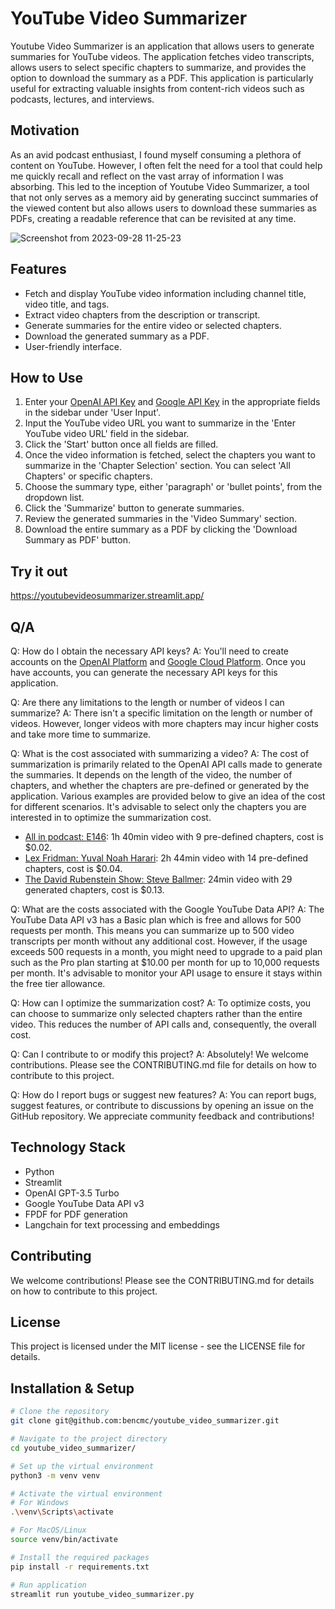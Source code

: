 # YouTube Video Summarizer
Youtube Video Summarizer is an application that allows users to generate summaries for YouTube videos. The application fetches video transcripts, allows users to select specific chapters to summarize, and provides the option to download the summary as a PDF. This application is particularly useful for extracting valuable insights from content-rich videos such as podcasts, lectures, and interviews.

## Motivation
As an avid podcast enthusiast, I found myself consuming a plethora of content on YouTube. However, I often felt the need for a tool that could help me quickly recall and reflect on the vast array of information I was absorbing. This led to the inception of Youtube Video Summarizer, a tool that not only serves as a memory aid by generating succinct summaries of the viewed content but also allows users to download these summaries as PDFs, creating a readable reference that can be revisited at any time.

![Screenshot from 2023-09-28 11-25-23](https://github.com/bencmc/youtube_video_summarizer/assets/9975447/93ab1f51-dfbd-46a9-9639-e462821eb388)

## Features
- Fetch and display YouTube video information including channel title, video title, and tags.
- Extract video chapters from the description or transcript.
- Generate summaries for the entire video or selected chapters.
- Download the generated summary as a PDF.
- User-friendly interface.

## How to Use
1. Enter your [OpenAI API Key](https://platform.openai.com/account/api-keys) and [Google API Key](https://console.cloud.google.com/apis/credentials/key) in the appropriate fields in the sidebar under 'User Input'.
2. Input the YouTube video URL you want to summarize in the 'Enter YouTube video URL' field in the sidebar.
3. Click the 'Start' button once all fields are filled.
4. Once the video information is fetched, select the chapters you want to summarize in the 'Chapter Selection' section. You can select 'All Chapters' or specific chapters.
5. Choose the summary type, either 'paragraph' or 'bullet points', from the dropdown list.
6. Click the 'Summarize' button to generate summaries.
7. Review the generated summaries in the 'Video Summary' section.
8. Download the entire summary as a PDF by clicking the 'Download Summary as PDF' button.

## Try it out
https://youtubevideosummarizer.streamlit.app/


## Q/A
Q: How do I obtain the necessary API keys?
A: You'll need to create accounts on the [OpenAI Platform](https://platform.openai.com/account/api-keys) and [Google Cloud Platform](https://console.cloud.google.com/apis/credentials/key). Once you have accounts, you can generate the necessary API keys for this application.

Q: Are there any limitations to the length or number of videos I can summarize?
A: There isn't a specific limitation on the length or number of videos. However, longer videos with more chapters may incur higher costs and take more time to summarize.

Q: What is the cost associated with summarizing a video?
A: The cost of summarization is primarily related to the OpenAI API calls made to generate the summaries. It depends on the length of the video, the number of chapters, and whether the chapters are pre-defined or generated by the application. Various examples are provided below to give an idea of the cost for different scenarios. It's advisable to select only the chapters you are interested in to optimize the summarization cost. 
   - [All in podcast: E146](https://www.youtube.com/watch?v=X-Sb8sIi22g&t=623s): 1h 40min video with 9 pre-defined chapters, cost is $0.02.
   - [Lex Fridman: Yuval Noah Harari](https://www.youtube.com/watch?v=Mde2q7GFCrw&t=5454s): 2h 44min video with 14 pre-defined chapters, cost is $0.04.
   - [The David Rubenstein Show: Steve Ballmer](https://www.youtube.com/watch?v=KopLe5NZBJc&t=4s): 24min video with 29 generated chapters, cost is $0.13.

Q: What are the costs associated with the Google YouTube Data API?
A: The YouTube Data API v3 has a Basic plan which is free and allows for 500 requests per month. This means you can summarize up to 500 video transcripts per month without any additional cost. However, if the usage exceeds 500 requests in a month, you might need to upgrade to a paid plan such as the Pro plan starting at $10.00 per month for up to 10,000 requests per month. It's advisable to monitor your API usage to ensure it stays within the free tier allowance.

Q: How can I optimize the summarization cost?
A: To optimize costs, you can choose to summarize only selected chapters rather than the entire video. This reduces the number of API calls and, consequently, the overall cost.

Q: Can I contribute to or modify this project?
A: Absolutely! We welcome contributions. Please see the CONTRIBUTING.md file for details on how to contribute to this project.

Q: How do I report bugs or suggest new features?
A: You can report bugs, suggest features, or contribute to discussions by opening an issue on the GitHub repository. We appreciate community feedback and contributions!

## Technology Stack
- Python
- Streamlit
- OpenAI GPT-3.5 Turbo
- Google YouTube Data API v3
- FPDF for PDF generation
- Langchain for text processing and embeddings

## Contributing
We welcome contributions! Please see the CONTRIBUTING.md for details on how to contribute to this project.

## License
This project is licensed under the MIT license - see the LICENSE file for details.

## Installation & Setup

```sh
# Clone the repository
git clone git@github.com:bencmc/youtube_video_summarizer.git

# Navigate to the project directory
cd youtube_video_summarizer/

# Set up the virtual environment
python3 -m venv venv

# Activate the virtual environment
# For Windows
.\venv\Scripts\activate

# For MacOS/Linux
source venv/bin/activate

# Install the required packages
pip install -r requirements.txt

# Run application
streamlit run youtube_video_summarizer.py

